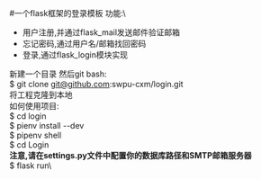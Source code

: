 #一个flask框架的登录模板
功能:\
* 用户注册,并通过flask_mail发送邮件验证邮箱
* 忘记密码,通过用户名/邮箱找回密码
* 登录,通过flask_login模块实现

新建一个目录
然后git bash:\
    $ git clone git@github.com:swpu-cxm/login.git\
将工程克隆到本地\
如何使用项目:\
    $ cd login\
    $ pienv install --dev\
    $ pipenv shell\
    $ cd Login\
**注意,请在settings.py文件中配置你的数据库路径和SMTP邮箱服务器**\
    $ flask run\
    
